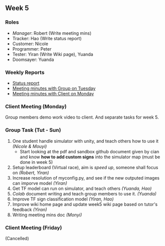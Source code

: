 ## **Week 5**
### Roles
- *Manager*: Robert (Write meeting mins)
- Tracker: Hao (Write status report)
- Customer: Nicole
- Programmer: Peter
- Tester: Yiran (Write Wiki page), Yuanda
- Doomsayer: Yuanda

### **Weekly Reports**
- [Status report](https://bitbucket.org/RobertJia/comp3988_t17b_group1/wiki/ScopeStatement_Week5)
- [Meeting minutes with Group on Tuesday](https://bitbucket.org/RobertJia/comp3988_t17b_group1/wiki/MeetingMinutes_Tut_Week5)
- [Meeting minutes with Client on Monday](https://bitbucket.org/RobertJia/comp3988_t17b_group1/wiki/MeetingMinutes_Week5_Client1)


### Client Meeting (Monday)
Group members demo work video to client. And separate tasks for week 5.


### Group Task (Tut - Sun)

1. One student handle simulator with unity, and teach others how to use it *(Nicole & Mouyi)*
    - Start looking at the pdf and sandbox github document given by cian and know **how to add custom signs** into the simulator map (must be done in week 5)
2. Setup leaderboard (Virtual race), aim is *speed up*, someone shall focus on  *(Robert, Yiran)*
3. Increase resolution of myconfig.py, and see if the new outputed images can imporve model *(Yiran)*
4. Get TF model can run on simulator, and teach others *(Yuanda, Hao)*
5. *Colab* document writing and teach group members to use it. *(Yuanda)*
6. Improve TF sign classification model *(Yiran, Hao)*
7. Improve wiki home page and update week5 wiki page based on tutor's feedback *(Yiran)*
8. Writing meeting mins doc *(Monyi)*



### Client Meeting (Friday)
(Cancelled)